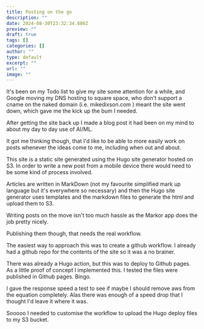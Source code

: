 ```yaml
---
title: Posting on the go
description: ""
date: 2024-08-30T23:32:34.686Z
preview: ""
draft: true
tags: []
categories: []
author: ""
type: default
excerpt: ""
url: ""
image: ""
---
```

It's been on my Todo list to give my site some attention for a while, and Google moving my DNS hosting to square space, who don't support a cname on the naked domain (i.e. mikedixson.com ) meant the site went down, which gave me the kick up the bum I needed. 

After getting the site back up I made a blog post it had been on my mind to about my day to day use of AI/ML. 

It got me thinking though, that I'd like to be able to more easily work on posts whenever the ideas come to me, including when out and about. 

This site is a static site generated using the Hugo site generator hosted on S3. In order to write a new post from a mobile device there would need to be some kind of process involved. 

Articles are written in MarkDown (not my favourite simplified mark up language but it's everywhere so necessary) and then the Hugo site generator uses templates and the markdown files to generate the html and upload them to S3. 

Writing posts on the move isn't too much hassle as the Markor app does the job pretty nicely. 

Publishing them though, that needs the real workflow.

The easiest way to approach this was to create a github workflow. I already had a github repo for the contents of the site so it was a no brainer.

There was already a Hugo action, but this was to deploy to Github pages. As a little proof of concept I implemented this. I tested the files were published in Github pages. Bingo.

I gave the response speed a test to see if maybe I should remove aws from the equation completely.
Alas there was enough of a speed drop that I thought I'd leave it where it was.

Sooooo I needed to customise the workflow to upload the Hugo deploy files to my S3 bucket.

